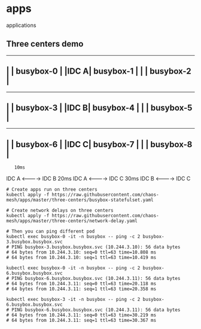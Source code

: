 # apps
applications 

## Three centers demo

----------------------
|     |   busybox-0  | 
|IDC A|   busybox-1  |
|     |   busybox-2  |
----------------------

----------------------
|     |   busybox-3  | 
|IDC B|   busybox-4  |
|     |   busybox-5  |
----------------------

----------------------
|     |   busybox-6  | 
|IDC C|   busybox-7  |
|     |   busybox-8  |
----------------------
       10ms
IDC A <---->  IDC B
       20ms
IDC A <---->  IDC C
       30ms
IDC B <---->  IDC C
```
# Create apps run on three centers
kubectl apply -f https://raw.githubusercontent.com/chaos-mesh/apps/master/three-centers/busybox-statefulset.yaml

# Create network delays on three centers
kubectl apply -f https://raw.githubusercontent.com/chaos-mesh/apps/master/three-centers/network-delay.yaml

# Then you can ping different pod
kubectl exec busybox-0 -it -n busybox -- ping -c 2 busybox-3.busybox.busybox.svc
# PING busybox-3.busybox.busybox.svc (10.244.3.10): 56 data bytes
# 64 bytes from 10.244.3.10: seq=0 ttl=63 time=10.808 ms
# 64 bytes from 10.244.3.10: seq=1 ttl=63 time=10.419 ms

kubectl exec busybox-0 -it -n busybox -- ping -c 2 busybox-6.busybox.busybox.svc
# PING busybox-6.busybox.busybox.svc (10.244.3.11): 56 data bytes
# 64 bytes from 10.244.3.11: seq=0 ttl=63 time=20.118 ms
# 64 bytes from 10.244.3.11: seq=1 ttl=63 time=20.358 ms

kubectl exec busybox-3 -it -n busybox -- ping -c 2 busybox-6.busybox.busybox.svc
# PING busybox-6.busybox.busybox.svc (10.244.3.11): 56 data bytes
# 64 bytes from 10.244.3.11: seq=0 ttl=63 time=30.219 ms
# 64 bytes from 10.244.3.11: seq=1 ttl=63 time=30.367 ms
```